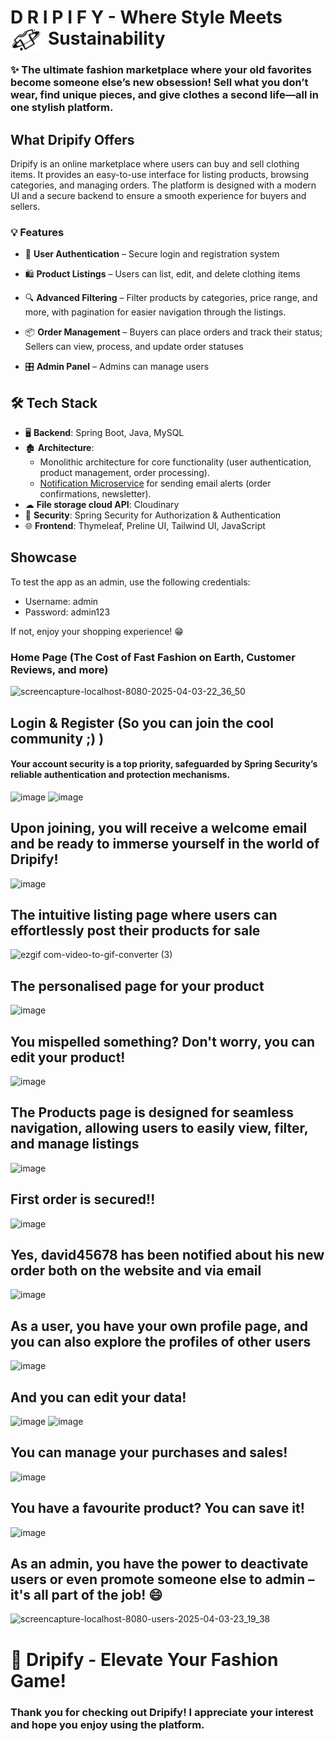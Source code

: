# D R I P I F Y - Where Style Meets Sustainability <img src="dripify-project/src/main/resources/static/images/logo.png" alt="CSS Logo" width="50" height="40" align="left" style="padding-right: 10px;"/>

### ✨ The ultimate fashion marketplace where your old favorites become someone else’s new obsession! Sell what you don’t wear, find unique pieces, and give clothes a second life—all in one stylish platform.

## What Dripify Offers
Dripify is an online marketplace where users can buy and sell clothing items. It provides an easy-to-use interface for listing products, browsing categories, and managing orders. The platform is designed with a modern UI and a secure backend to ensure a smooth experience for buyers and sellers.

### 💡 Features 
- 🔑 **User Authentication** – Secure login and registration system

- 🛍️ **Product Listings** – Users can list, edit, and delete clothing items

- 🔍 **Advanced Filtering** – Filter products by categories, price range, and more, with pagination for easier navigation through the listings.

- 📦 **Order Management** – Buyers can place orders and track their status; Sellers can view, process, and update order statuses

- 🎛 **Admin Panel** – Admins can manage users


## 🛠 Tech Stack
 - 🖥 **Backend**: Spring Boot, Java, MySQL
 - 🏚 **Architecture**:
   - Monolithic architecture for core functionality (user authentication, product management, order processing).
   - [Notification Microservice](https://github.com/angelinakumanova/notification-svc) for sending email alerts (order confirmations, newsletter).
 - ☁ **File storage cloud API**: Cloudinary
 - 🔐 **Security**: Spring Security for Authorization & Authentication
 - 🌐 **Frontend**: Thymeleaf, Preline UI, Tailwind UI, JavaScript


## Showcase
To test the app as an admin, use the following credentials:
- Username: admin
- Password: admin123
  
If not, enjoy your shopping experience! 😁

### Home Page (The Cost of Fast Fashion on Earth, Customer Reviews, and more)

![screencapture-localhost-8080-2025-04-03-22_36_50](https://github.com/user-attachments/assets/508fa04a-88a9-475c-9463-77c9403f0e9b)

## Login & Register (So you can join the cool community ;) )

#### Your account security is a top priority, safeguarded by Spring Security’s reliable authentication and protection mechanisms.
![image](https://github.com/user-attachments/assets/5d54df0b-f500-4991-8f98-f38ff7aedad0)
![image](https://github.com/user-attachments/assets/01f2e9f7-3bda-41dd-ae9b-399f83f41d58)

## Upon joining, you will receive a welcome email and be ready to immerse yourself in the world of Dripify!
![image](https://github.com/user-attachments/assets/3ed7afb5-d432-4c2d-b859-89e0df26fd7f)

## The intuitive listing page where users can effortlessly post their products for sale
![ezgif com-video-to-gif-converter (3)](https://github.com/user-attachments/assets/60e1c958-2814-44f3-aed6-582d9422cd39)

## The personalised page for your product
![image](https://github.com/user-attachments/assets/0bbc9196-203e-43b3-b078-213da2883a6f)

## You mispelled something? Don't worry, you can edit your product!
![image](https://github.com/user-attachments/assets/7320d9cf-698d-4694-a959-27b591f73eaa)


## The Products page is designed for seamless navigation, allowing users to easily view, filter, and manage listings
![image](https://github.com/user-attachments/assets/59184e8b-08fa-4b50-b09f-e858d91af616)

## First order is secured!!
![image](https://github.com/user-attachments/assets/e59398da-3644-480c-a920-a64458dd215d)

## Yes, david45678 has been notified about his new order both on the website and via email
![image](https://github.com/user-attachments/assets/3b70a83c-24f8-4b2c-8fda-a0b0bf36c47b)


## As a user, you have your own profile page, and you can also explore the profiles of other users
![image](https://github.com/user-attachments/assets/65abacf5-578b-4bb5-9778-98477547dbc7)

## And you can edit your data!
![image](https://github.com/user-attachments/assets/f572059d-9787-4900-af2e-18e686fb9255)
![image](https://github.com/user-attachments/assets/9a5d5f90-e222-47fe-954c-b4d64efbc5eb)

## You can manage your purchases and sales!
![image](https://github.com/user-attachments/assets/74430900-364e-4d81-9182-92a8d0e5c0b4)

## You have a favourite product? You can save it!
![image](https://github.com/user-attachments/assets/17e94cd3-b865-45a9-a0dd-a6d52aabb21f)

## As an admin, you have the power to deactivate users or even promote someone else to admin – it's all part of the job! 😄
![screencapture-localhost-8080-users-2025-04-03-23_19_38](https://github.com/user-attachments/assets/2e744eeb-a9c9-4024-a815-f5a5dd7fb9c9)





# 🚀 Dripify - Elevate Your Fashion Game!
### Thank you for checking out Dripify! I appreciate your interest and hope you enjoy using the platform.
